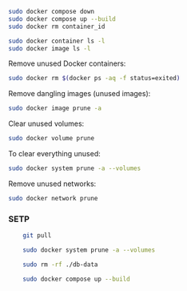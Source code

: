 ```bash
sudo docker compose down
sudo docker compose up --build
sudo docker rm container_id
```


```bash
sudo docker container ls -l
sudo docker image ls -l
```

Remove unused Docker containers:

```bash
sudo docker rm $(docker ps -aq -f status=exited)
```

Remove dangling images (unused images):

```bash
sudo docker image prune -a
```

Clear unused volumes:

```bash
sudo docker volume prune
```

To clear everything unused:

```bash
sudo docker system prune -a --volumes
```

Remove unused networks:

```bash
sudo docker network prune
```


### SETP

```bash
    git pull

    sudo docker system prune -a --volumes

    sudo rm -rf ./db-data

    sudo docker compose up --build

```